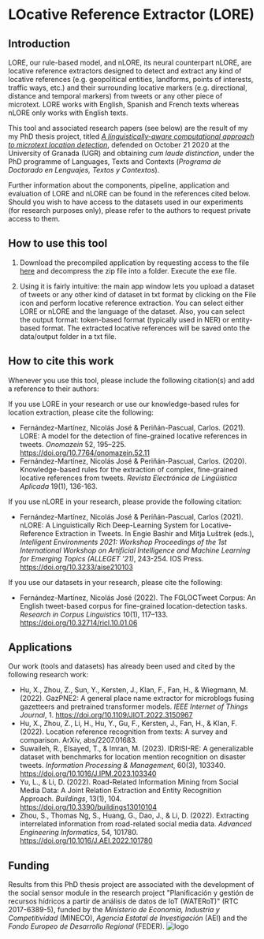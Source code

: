 # LOcative Reference Extractor (LORE)
## Introduction
LORE, our rule-based model, and nLORE, its neural counterpart nLORE, are locative reference extractors designed to detect and extract any kind of locative references (e.g. geopolitical entities, landforms, points of interests, traffic ways, etc.) and their surrounding locative markers (e.g. directional, distance and temporal markers) from tweets or any other piece of microtext. LORE works with English, Spanish and French texts whereas nLORE only works with English texts.

This tool and associated research papers (see below) are the result of my my PhD thesis project, titled [*A linguistically-aware computational approach to microtext location detection*](https://digibug.ugr.es/handle/10481/64577), defended on October 21 2020 at the University of Granada (UGR) and obtaining *cum laude distinction*, under the PhD programme of Languages, Texts and Contexts (*Programa de Doctorado en Lenguajes, Textos y Contextos*).

Further information about the components, pipeline, application and evaluation of LORE and nLORE can be found in the references cited below. Should you wish to have access to the datasets used in our experiments (for research purposes only), please refer to the authors to request private access to them.

## How to use this tool

1. Download the precompiled application by requesting access to the file [here](https://drive.google.com/file/d/1yWs-eeP5_23eu1aNrZWnmIWKiVgMdupI/view?usp=sharing) and decompress the zip file into a folder. Execute the exe file.

2.  Using it is fairly intuitive: the main app window lets you upload a dataset of tweets or any other kind of dataset in txt format by clicking on the File icon and perform locative reference extraction. You can select either LORE or nLORE and the language of the dataset. Also, you can select the output format: token-based format (typically used in NER) or entity-based format. The extracted locative references will be saved onto the data/output folder in a txt file.

## How to cite this work
Whenever you use this tool, please include the following citation(s) and add a reference to their authors:

If you use LORE in your research or use our knowledge-based rules for location extraction, please cite the following:
- Fernández-Martínez, Nicolás José & Periñán-Pascual, Carlos. (2021). LORE: A model for the detection of fine-grained locative references in tweets. *Onomazein* 52, 195–225. https://doi.org/10.7764/onomazein.52.11
- Fernández-Martínez, Nicolás José & Periñán-Pascual, Carlos. (2020). Knowledge-based rules for the extraction of complex, fine-grained locative references from tweets. *Revista Electrónica de Lingüística Aplicada* 19(1), 136-163.


If you use nLORE in your research, please provide the following citation:
- Fernández-Martínez, Nicolás José & Periñán-Pascual, Carlos (2021). nLORE: A Linguistically Rich Deep-Learning System for Locative-Reference Extraction in Tweets. In Engie Bashir and Mitja Luštrek (eds.), *Intelligent Environments 2021: Workshop Proceedings of the 1st International Workshop on Artificial Intelligence and Machine Learning for Emerging Topics (ALLEGET ’21)*, 243-254. IOS Press. https://doi.org/10.3233/aise210103

If you use our datasets in your research, please cite the following:
- Fernández-Martínez, Nicolás José (2022). The FGLOCTweet Corpus: An English tweet-based corpus for fine-grained location-detection tasks. *Research in Corpus Linguistics* 10(1), 117–133. https://doi.org/10.32714/ricl.10.01.06

## Applications
Our work (tools and datasets) has already been used and cited by the following research work:

- Hu, X., Zhou, Z., Sun, Y., Kersten, J., Klan, F., Fan, H., & Wiegmann, M. (2022). GazPNE2: A general place name extractor for microblogs fusing gazetteers and pretrained transformer models. *IEEE Internet of Things Journal*, 1. https://doi.org/10.1109/JIOT.2022.3150967
- Hu, X., Zhou, Z., Li, H., Hu, Y., Gu, F., Kersten, J., Fan, H., & Klan, F. (2022). Location reference recognition from texts: A survey and comparison. ArXiv, abs/2207.01683.
- Suwaileh, R., Elsayed, T., & Imran, M. (2023). IDRISI-RE: A generalizable dataset with benchmarks for location mention recognition on disaster tweets. *Information Processing & Management*, 60(3), 103340. https://doi.org/10.1016/J.IPM.2023.103340
- Yu, L., & Li, D. (2022). Road-Related Information Mining from Social Media Data: A Joint Relation Extraction and Entity Recognition Approach. *Buildings*, 13(1), 104. https://doi.org/10.3390/buildings13010104
- Zhou, S., Thomas Ng, S., Huang, G., Dao, J., & Li, D. (2022). Extracting interrelated information from road-related social media data. *Advanced Engineering Informatics*, 54, 101780. https://doi.org/10.1016/J.AEI.2022.101780

## Funding
Results from this PhD thesis project are associated with the development of the social sensor module in the research project "Planificación y gestión de recursos hídricos a partir de análisis de datos de IoT (WATERoT)" (RTC 2017-6389-5), funded by the *Ministerio de Economía, Industria y Competitividad* (MINECO), *Agencia Estatal de Investigación* (AEI) and the *Fondo Europeo de Desarrollo Regional* (FEDER).
![logo](https://user-images.githubusercontent.com/45042730/158458975-d0554557-82c3-40c6-bb08-b68a38115268.png)
